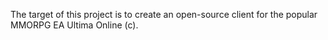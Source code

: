 The target of this project is to create an open-source client for the popular MMORPG EA Ultima Online (c).
